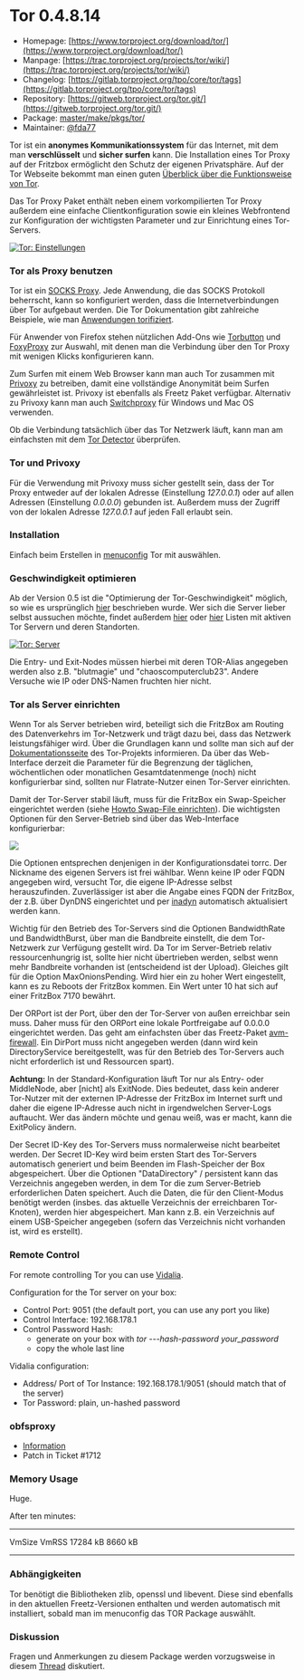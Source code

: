 # Tor 0.4.8.14
 - Homepage: [https://www.torproject.org/download/tor/](https://www.torproject.org/download/tor/)
 - Manpage: [https://trac.torproject.org/projects/tor/wiki/](https://trac.torproject.org/projects/tor/wiki/)
 - Changelog: [https://gitlab.torproject.org/tpo/core/tor/tags](https://gitlab.torproject.org/tpo/core/tor/tags)
 - Repository: [https://gitweb.torproject.org/tor.git/](https://gitweb.torproject.org/tor.git/)
 - Package: [master/make/pkgs/tor/](https://github.com/Freetz-NG/freetz-ng/tree/master/make/pkgs/tor/)
 - Maintainer: [@fda77](https://github.com/fda77)

Tor ist ein **anonymes Kommunikationssystem** für das Internet, mit dem
man **verschlüsselt** und **sicher surfen** kann. Die Installation eines
Tor Proxy auf der Fritzbox ermöglicht den Schutz der eigenen
Privatsphäre. Auf der Tor Webseite bekommt man einen guten
[Überblick über die Funktionsweise von
Tor](http://tor.eff.org/overview.html.de).

Das Tor Proxy Paket enthält neben einem vorkompilierten Tor Proxy
außerdem eine einfache Clientkonfiguration sowie ein kleines Webfrontend
zur Konfiguration der wichtigsten Parameter und zur Einrichtung eines
Tor-Servers.

[![Tor: Einstellungen](../screenshots/59_md.png)](../screenshots/59.png)

### Tor als Proxy benutzen

Tor ist ein [SOCKS
Proxy](http://de.wikipedia.org/wiki/SOCKS). Jede Anwendung,
die das SOCKS Protokoll beherrscht, kann so konfiguriert werden, dass
die Internetverbindungen über Tor aufgebaut werden. Die Tor
Dokumentation gibt zahlreiche Beispiele, wie man [Anwendungen
torifiziert](https://trac.torproject.org/projects/tor/wiki/doc/TorifyHOWTO).

Für Anwender von Firefox stehen nützlichen Add-Ons wie
[Torbutton](https://addons.mozilla.org/firefox/2275/)
und [FoxyProxy](http://foxyproxy.mozdev.org) zur
Auswahl, mit denen man die Verbindung über den Tor Proxy mit wenigen
Klicks konfigurieren kann.

Zum Surfen mit einem Web Browser kann man auch Tor zusammen mit
[Privoxy](privoxy.md) zu betreiben, damit eine vollständige
Anonymität beim Surfen gewährleistet ist. Privoxy ist ebenfalls als
Freetz Paket verfügbar. Alternativ zu Privoxy kann man auch
[Switchproxy](http://tor.eff.org/docs/tor-switchproxy.html)
für Windows und Mac OS verwenden.

Ob die Verbindung tatsächlich über das Tor Netzwerk läuft, kann man am
einfachsten mit dem [Tor
Detector](http://torcheck.xenobite.eu/) überprüfen.

### Tor und Privoxy

Für die Verwendung mit Privoxy muss sicher gestellt sein, dass der Tor
Proxy entweder auf der lokalen Adresse (Einstellung *127.0.0.1*) oder
auf allen Adressen (Einstellung *0.0.0.0*) gebunden ist. Außerdem muss
der Zugriff von der lokalen Adresse *127.0.0.1* auf jeden Fall erlaubt
sein.

### Installation

Einfach beim Erstellen in
[menuconfig](../help/howtos/common/install/menuconfig.html) Tor
mit auswählen.

### Geschwindigkeit optimieren

Ab der Version 0.5 ist die "Optimierung der Tor-Geschwindigkeit"
möglich, so wie es ursprünglich
[hier](http://web.archive.org/web/20070427080156/http://www.barbarakaemper.de/krypto/anonym-surfen_onion_router_tor3.htm)
beschrieben wurde. Wer sich die Server lieber selbst aussuchen möchte,
findet außerdem
[hier](http://torstatus.kgprog.com/) oder
[hier](https://torstat.xenobite.eu/) Listen mit
aktiven Tor Servern und deren Standorten.

[![Tor: Server](../screenshots/60_md.png)](../screenshots/60.png)

Die Entry- und Exit-Nodes müssen hierbei mit deren TOR-Alias angegeben
werden also z.B. "blutmagie" und "chaoscomputerclub23". Andere
Versuche wie IP oder DNS-Namen fruchten hier nicht.

### Tor als Server einrichten

Wenn Tor als Server betrieben wird, beteiligt sich die FritzBox am
Routing des Datenverkehrs im Tor-Netzwerk und trägt dazu bei, dass das
Netzwerk leistungsfähiger wird. Über die Grundlagen kann und sollte man
sich auf der
[Dokumentationsseite](http://www.torproject.org/docs/tor-doc-relay.html.de)
des Tor-Projekts informieren. Da über das Web-Interface derzeit die
Parameter für die Begrenzung der täglichen, wöchentlichen oder
monatlichen Gesamtdatenmenge (noch) nicht konfigurierbar sind, sollten
nur Flatrate-Nutzer einen Tor-Server einrichten.

Damit der Tor-Server stabil läuft, muss für die FritzBox ein
Swap-Speicher eingerichtet werden (siehe [Howto Swap-File
einrichten](../help/howtos/common/create_swap.html)). Die
wichtigsten Optionen für den Server-Betrieb sind über das Web-Interface
konfigurierbar:

[![](../screenshots/3_md.png)](../screenshots/3.png)

Die Optionen entsprechen denjenigen in der Konfigurationsdatei torrc.
Der Nickname des eigenen Servers ist frei wählbar. Wenn keine IP oder
FQDN angegeben wird, versucht Tor, die eigene IP-Adresse selbst
herauszufinden. Zuverlässiger ist aber die Angabe eines FQDN der
FritzBox, der z.B. über DynDNS eingerichtet und per
[inadyn](inadyn-mt.md) automatisch aktualisiert werden kann.

Wichtig für den Betrieb des Tor-Servers sind die Optionen BandwidthRate
und BandwidthBurst, über man die Bandbreite einstellt, die dem
Tor-Netzwerk zur Verfügung gestellt wird. Da Tor im Server-Betrieb
relativ ressourcenhungrig ist, sollte hier nicht übertrieben werden,
selbst wenn mehr Bandbreite vorhanden ist (entscheidend ist der Upload).
Gleiches gilt für die Option MaxOnionsPending. Wird hier ein zu hoher
Wert eingestellt, kann es zu Reboots der FritzBox kommen. Ein Wert unter
10 hat sich auf einer FritzBox 7170 bewährt.

Der ORPort ist der Port, über den der Tor-Server von außen erreichbar
sein muss. Daher muss für den ORPort eine lokale Portfreigabe auf
0.0.0.0 eingerichtet werden. Das geht am einfachsten über das
Freetz-Paket [avm-firewall](avm-firewall.md). Ein DirPort muss
nicht angegeben werden (dann wird kein DirectoryService bereitgestellt,
was für den Betrieb des Tor-Servers auch nicht erforderlich ist und
Ressourcen spart).

**Achtung:** In der Standard-Konfiguration läuft Tor nur als Entry- oder
MiddleNode, aber [nicht] als ExitNode. Dies bedeutet, dass
kein anderer Tor-Nutzer mit der externen IP-Adresse der FritzBox im
Internet surft und daher die eigene IP-Adresse auch nicht in
irgendwelchen Server-Logs auftaucht. Wer das ändern möchte und genau
weiß, was er macht, kann die ExitPolicy ändern.

Der Secret ID-Key des Tor-Servers muss normalerweise nicht bearbeitet
werden. Der Secret ID-Key wird beim ersten Start des Tor-Servers
automatisch generiert und beim Beenden im Flash-Speicher der Box
abgespeichert. Über die Optionen "DataDirectory" / persistent kann das
Verzeichnis angegeben werden, in dem Tor die zum Server-Betrieb
erforderlichen Daten speichert. Auch die Daten, die für den Client-Modus
benötigt werden (insbes. das aktuelle Verzeichnis der erreichbaren
Tor-Knoten), werden hier abgespeichert. Man kann z.B. ein Verzeichnis
auf einem USB-Speicher angegeben (sofern das Verzeichnis nicht vorhanden
ist, wird es erstellt).

### Remote Control

For remote controlling Tor you can use
[Vidalia](http://www.torproject.org/projects/vidalia.html.en).

Configuration for the Tor server on your box:

-   Control Port: 9051 (the default port, you can use any port you like)
-   Control Interface: 192.168.178.1
-   Control Password Hash:
    -   generate on your box with *tor ---hash-password your_password*
    -   copy the whole last line

Vidalia configuration:

-   Address/ Port of Tor Instance: 192.168.178.1/9051 (should match that
    of the server)
-   Tor Password: plain, un-hashed password

### obfsproxy

-   [Information](https://www.torproject.org/projects/obfsproxy)
-   Patch in Ticket #1712

### Memory Usage

Huge.

After ten minutes:

  ---------- ---------
  VmSize     VmRSS
  17284 kB   8660 kB
  ---------- ---------

### Abhängigkeiten

Tor benötigt die Bibliotheken zlib, openssl und libevent. Diese sind
ebenfalls in den aktuellen Freetz-Versionen enthalten und werden
automatisch mit installiert, sobald man im menuconfig das TOR Package
auswählt.

### Diskussion

Fragen und Anmerkungen zu diesem Package werden vorzugsweise in diesem
[Thread](http://www.ip-phone-forum.de/showthread.php?p=693909#post693909)
diskutiert.


